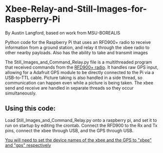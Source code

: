 # Xbee-Relay-and-Still-Images-for-Raspberry-Pi
By Austin Langford, based on work from MSU-BOREALIS


Python code for the Raspberry Pi that uses an RFD900+ radio to receive information from a ground station, and relay it through the xbee radio to other nearby payloads. Also has the ability to take and transmit images

The Still_Images_and_Command_Relay.py file is a multithreaded program that received commands from the [RFD900+ radio](http://store.rfdesign.com.au/rfd-900p-modem/). It handles raw GPS input, allowing for a Adafruit GPS module to be directly connected to the Pi via a USB-to-TTL cable. Picture taking is also handled in a side thread, so communication can happen even while a picture is being taken. The xbee send and receive are handled in separate threads so they occur simultaneously.

## Using this code:
Load Still_Images_and_Command_Relay.py onto a raspberry pi, and set it to run on startup by editing the crontab. Connect the RFD900 to the Rx and Tx pins, connect the xbee through USB, and the GPS through USB.

[You will need to set the device names of the xbee and the GPS to "xbee" and "gps" respectively](http://unix.stackexchange.com/questions/66901/how-to-bind-usb-device-under-a-static-name)
